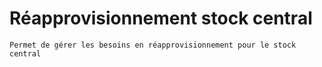 # Réapprovisionnement stock central


    Permet de gérer les besoins en réapprovisionnement pour le stock central
  
